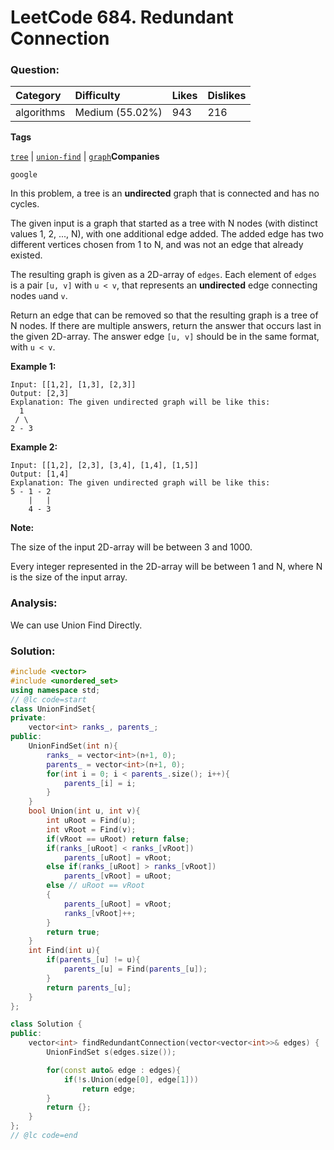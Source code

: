 # LeetCode 684. Redundant Connection

### Question:

| Category | Difficulty | Likes | Dislikes |
| :--- | :--- | :--- | :--- |
| algorithms | Medium \(55.02%\) | 943 | 216 |

**Tags**

[`tree`](https://leetcode.com/tag/tree) \| [`union-find`](https://leetcode.com/tag/union-find) \| [`graph`](https://leetcode.com/tag/graph)**Companies**

`google`

In this problem, a tree is an **undirected** graph that is connected and has no cycles.

The given input is a graph that started as a tree with N nodes \(with distinct values 1, 2, ..., N\), with one additional edge added. The added edge has two different vertices chosen from 1 to N, and was not an edge that already existed.

The resulting graph is given as a 2D-array of `edges`. Each element of `edges` is a pair `[u, v]` with `u < v`, that represents an **undirected** edge connecting nodes `u`and `v`.

Return an edge that can be removed so that the resulting graph is a tree of N nodes. If there are multiple answers, return the answer that occurs last in the given 2D-array. The answer edge `[u, v]` should be in the same format, with `u < v`.

**Example 1:**  


```text
Input: [[1,2], [1,3], [2,3]]
Output: [2,3]
Explanation: The given undirected graph will be like this:
  1
 / \
2 - 3
```

**Example 2:**  


```text
Input: [[1,2], [2,3], [3,4], [1,4], [1,5]]
Output: [1,4]
Explanation: The given undirected graph will be like this:
5 - 1 - 2
    |   |
    4 - 3
```

**Note:**  


The size of the input 2D-array will be between 3 and 1000.

Every integer represented in the 2D-array will be between 1 and N, where N is the size of the input array.

### Analysis:

We can use Union Find Directly.

### Solution:

```cpp
#include <vector>
#include <unordered_set>
using namespace std;
// @lc code=start
class UnionFindSet{
private:
    vector<int> ranks_, parents_;
public:
    UnionFindSet(int n){
        ranks_ = vector<int>(n+1, 0);
        parents_ = vector<int>(n+1, 0);
        for(int i = 0; i < parents_.size(); i++){
            parents_[i] = i;
        }
    }
    bool Union(int u, int v){
        int uRoot = Find(u);
        int vRoot = Find(v);
        if(vRoot == uRoot) return false;
        if(ranks_[uRoot] < ranks_[vRoot])
            parents_[uRoot] = vRoot;
        else if(ranks_[uRoot] > ranks_[vRoot])
            parents_[vRoot] = uRoot;
        else // uRoot == vRoot
        {
            parents_[uRoot] = vRoot;
            ranks_[vRoot]++;
        }
        return true;
    }
    int Find(int u){
        if(parents_[u] != u){
            parents_[u] = Find(parents_[u]);
        }
        return parents_[u];
    }
};

class Solution {
public:
    vector<int> findRedundantConnection(vector<vector<int>>& edges) {
        UnionFindSet s(edges.size());

        for(const auto& edge : edges){
            if(!s.Union(edge[0], edge[1]))
                return edge;
        }
        return {};
    }
};
// @lc code=end
```

